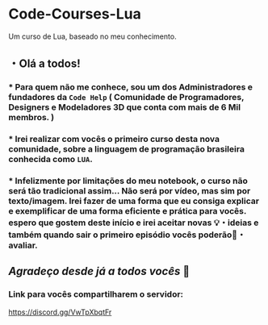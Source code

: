 # Code-Courses-Lua
Um curso de Lua, baseado no meu conhecimento.

## ・Olá a todos!

### * Para quem não me conhece, sou um dos Administradores e fundadores da `Code Help` ( Comunidade de Programadores, Designers e Modeladores 3D que conta com mais de **6 Mil** membros. )

### * Irei realizar com vocês o primeiro curso desta nova comunidade, sobre a linguagem de programação **brasileira** conhecida como `LUA`.

### * Infelizmente por limitações do meu notebook, o curso não será tão tradicional assim... Não será por vídeo, mas sim por texto/imagem. Irei fazer de uma forma que eu consiga explicar e exemplificar de uma forma eficiente e prática para vocês. espero que gostem deste início e irei aceitar novas ⁠💡・ideias﻿ e também quando sair o primeiro episódio vocês poderão⁠📰・avaliar﻿. 

## *Agradeço desde já a todos vocês* 👋

### Link para vocês compartilharem o servidor:

https://discord.gg/VwTpXbqtFr
